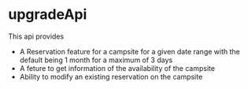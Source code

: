 # upgradeApi
This api provides
- A Reservation feature for a campsite for a given date range with the default being 1 month for a maximum of 3 days
- A feture to get information of the availability of the campsite
- Ability to modify an existing reservation on the campsite
